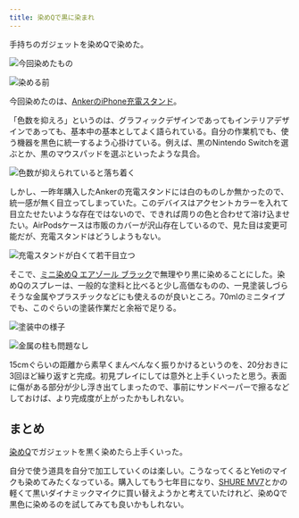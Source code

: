 ```yaml
---
title: 染めQで黒に染まれ
---
```

手持ちのガジェットを染めQで染めた。

![](https://lh6.googleusercontent.com/FGmELHG55fopk7npjVZ8eQp-tw3Tz_SPfV683bA4rkSHy92FJxL670KV_Xq8pr2dFwNMjimGGkPUmISB7XR4j0sbamn4kbmg0meXoRH1N7jviAtmyHWnhNm-1lMKK48jVKeQCssyzGUXa8egYoZrFMS00XARQ5LQK5hQg3JPSO0HZ5JjBIcH38d99dzB "今回染めたもの")

![](https://lh5.googleusercontent.com/p2EjPlEk5EZRbdOQoLRNlKzPUtE--9c1Ug1D67LF2kAkZlQZaQw3uMQcdbjAB0Wvw6OXvepmgvXmxf74JuIIuQk1PtrtD5vkF2Ty2KGyi68mLe7lP3rrHfMqYItgM41I47rVvv6rhPgEVBp0-icbQZtR37hqiVVa-MLx9ewFeRx8UooHafevm3YeBFeg "染める前")

今回染めたのは、[AnkerのiPhone充電スタンド](https://r7kamura.com/articles/2021-09-06-anker-iphone-stand)。

「色数を抑えろ」というのは、グラフィックデザインであってもインテリアデザインであっても、基本中の基本としてよく語られている。自分の作業机でも、使う機器を黒色に統一するよう心掛けている。例えば、黒のNintendo Switchを選ぶとか、黒のマウスパッドを選ぶといったような具合。

![](https://lh4.googleusercontent.com/1qg0V9WnAp7r_6d329CJK285Vmbon31rPv9s64eTTOvl4_JazKKc9cloKpOZwgihLugvtLf6LVzLiaotvum81lPF0IlfLipgX8qXf81CukJVYpsqCbIppHA7A0mG66Ga7z1YdRpP3wBcdHIqHVm2KIlKAk8uHFkv4_MaNfZXq7BaW3t04v3oL09UGgKQ "色数が抑えられていると落ち着く")

しかし、一昨年購入したAnkerの充電スタンドには白のものしか無かったので、統一感が無く目立ってしまっていた。このデバイスはアクセントカラーを入れて目立たせたいような存在ではないので、できれば周りの色と合わせて溶け込ませたい。AirPodsケースは市販のカバーが沢山存在しているので、見た目は変更可能だが、充電スタンドはどうしようもない。

![](https://lh4.googleusercontent.com/XS_E4vsO6sCmtGuqIX-KGoTbryMnk8osfWSaDM22EkzBO0Q93bFQxn5LFOWhGeW9Q4wdUoH-iDDVl7btdcypYUbmjgjJJg8NQrlw-iqDpxVOxn3J5kv-JKG_tWh9wuNb4AxQUmVv67qGGXLXcfE4oBEfL5yxC_GMAgmtBg6--cLxhgG9gfo2D7PPmfVA "充電スタンドが白くて若干目立つ")

そこで、[ミニ染めQ エアゾール ブラック](https://www.amazon.co.jp/dp/B003QMFUKO)で無理やり黒に染めることにした。染めQのスプレーは、一般的な塗料と比べると少し高価なものの、一見塗装しづらそうな金属やプラスチックなどにも使えるのが良いところ。70mlのミニタイプでも、このぐらいの塗装作業だと余裕で足りる。

![](https://lh6.googleusercontent.com/Njzr0RL5m9tlT_Xm1e9o9Ee8U9mtRD2K8HK0t40uUmKSXGgRPey-9BNvSbtpciSM3HaqmVtb2EIZUQRXGTIgTh3KChj8kaFLjNEi4n5Z9aIb2Lxuzi3SW9dhqmVNmFBCY5FohAiWxr4SljPXvPxUUM5uRFSNPMhSnT3upetL-ZqPkT3QrLGTV-LTQZgF "塗装中の様子")

![](https://lh5.googleusercontent.com/Hcld5OZJCDQ_8pLRlqoYia-OUDjmr2V4d8Pjflwfz11SYaq2U6I5zW2TXf4_rMIXu-Szlqw3ZcEyxxjh9nT2eFFiM7DkHFkhF3utcG-1nNS3kMyhVXz4YmSBuSIFjhX4_Z2UoQ42I5e-FSNfxZ_6-shwMeCHcuB-GjJAW4oYNzcEUbiu04WzctpcqQFr "金属の柱も問題なし")

15cmぐらいの距離から素早くまんべんなく振りかけるというのを、20分おきに3回ほど繰り返すと完成。初見プレイにしては意外と上手くいったと思う。表面に傷がある部分が少し浮き出てしまったので、事前にサンドペーパーで擦るなどしておけば、より完成度が上がったかもしれない。

まとめ
---

[染めQ](https://www.amazon.co.jp/dp/B003QMFUKO)でガジェットを黒く染めたら上手くいった。

自分で使う道具を自分で加工していくのは楽しい。こうなってくるとYetiのマイクも染めてみたくなっている。購入してもう七年目になり、[SHURE MV7](https://www.amazon.co.jp/dp/B08KY7G1GV)とかの軽くて黒いダイナミックマイクに買い替えようかと考えていたけれど、染めQで黒色に染めるのを試してみても良いかもしれない。
